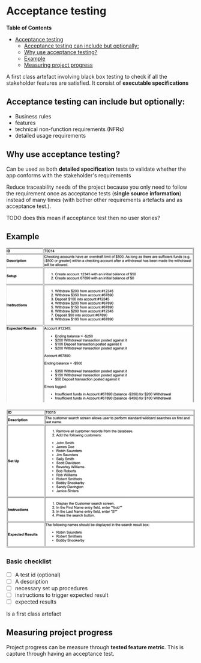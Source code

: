 # Acceptance testing

<!-- markdown-toc start - Don't edit this section. Run M-x markdown-toc-refresh-toc -->
**Table of Contents**

- [Acceptance testing](#acceptance-testing)
    - [Acceptance testing can include but optionally:](#acceptance-testing-can-include-but-optionally)
    - [Why use acceptance testing?](#why-use-acceptance-testing)
    - [Example](#example)
    - [Measuring project progress](#measuring-project-progress)

<!-- markdown-toc end -->

A first class artefact involving black box testing to check if all the stakeholder features are satisfied. It consist of **executable specifications**


## Acceptance testing can include but optionally:

* Business rules
* features
* technical non-function requirements (NFRs) 
* detailed usage requirements

## Why use acceptance testing?

Can be used as both **detailed specification** tests to validate whether the app conforms with the stakeholder's requirements

Reduce traceability needs of the project because you only need to follow the requirement once as acceptance tests (**single source information**) instead of many times (with bother other requirements artefacts and as acceptance test.).

TODO does this mean if acceptance test then no user stories?

## Example

![Alt Text](pic1.png) 

![Alt Text](pic2.png) 


### Basic checklist

  * [ ] A test id (optional)
  * [ ] A description
  * [ ] necessary set up procedures
  * [ ] instructions to trigger expected result
  * [ ] expected results

Is a first class artefact

## Measuring project progress
Project progress can be measure through **tested feature metric**. This is capture through having an acceptance test.
      

